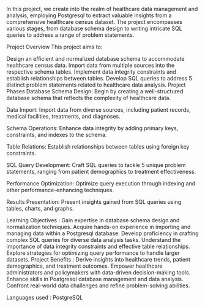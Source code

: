 In this project, we create into the realm of healthcare data management and analysis, employing Postgresql to extract valuable insights from a comprehensive healthcare census dataset. The project encompasses various stages, from database schema design to writing intricate SQL queries to address a range of problem statements.

Project Overview
This project aims to:

Design an efficient and normalized database schema to accommodate healthcare census data.
Import data from multiple sources into the respective schema tables.
Implement data integrity constraints and establish relationships between tables.
Develop SQL queries to address 5 distinct problem statements related to healthcare data analysis.
Project Phases
Database Schema Design: Begin by creating a well-structured database schema that reflects the complexity of healthcare data.

Data Import: Import data from diverse sources, including patient records, medical facilities, treatments, and diagnoses.

Schema Operations: Enhance data integrity by adding primary keys, constraints, and indexes to the schema.

Table Relations: Establish relationships between tables using foreign key constraints.

SQL Query Development: Craft SQL queries to tackle 5 unique problem statements, ranging from patient demographics to treatment effectiveness.

Performance Optimization: Optimize query execution through indexing and other performance-enhancing techniques.

Results Presentation: Present insights gained from SQL queries using tables, charts, and graphs.

Learning Objectives :
Gain expertise in database schema design and normalization techniques.
Acquire hands-on experience in importing and managing data within a Postgresql database.
Develop proficiency in crafting complex SQL queries for diverse data analysis tasks.
Understand the importance of data integrity constraints and effective table relationships.
Explore strategies for optimizing query performance to handle larger datasets.
Project Benefits :
Derive insights into healthcare trends, patient demographics, and treatment outcomes.
Empower healthcare administrators and policymakers with data-driven decision-making tools.
Enhance skills in Poatgresql database management and data analysis.
Confront real-world data challenges and refine problem-solving abilities.


Languages used : PostgreSQL
